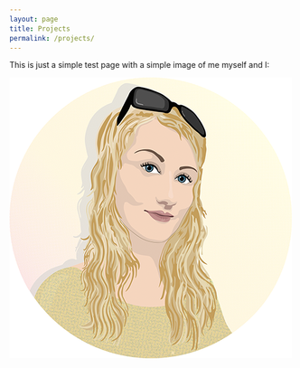 ```yaml
---
layout: page
title: Projects
permalink: /projects/
---
```


This is just a simple test page with a simple image of me myself and I:

![My picture](/assets/images/ls222xp_ulricaskarin1.png)
